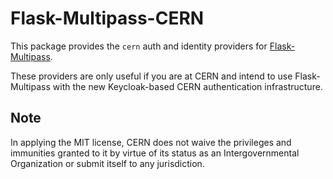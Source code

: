 # Flask-Multipass-CERN

This package provides the ``cern`` auth and identity providers for [Flask-Multipass][multipass].

These providers are only useful if you are at CERN and intend to use Flask-Multipass
with the new Keycloak-based CERN authentication infrastructure.

## Note

In applying the MIT license, CERN does not waive the privileges and immunities granted to it
by virtue of its status as an Intergovernmental Organization or submit itself to any jurisdiction.


[multipass]: https://github.com/indico/flask-multipass
